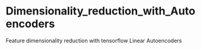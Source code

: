 # Dimensionality_reduction_with_Autoencoders
Feature dimensionality reduction with tensorflow Linear Autoencoders
